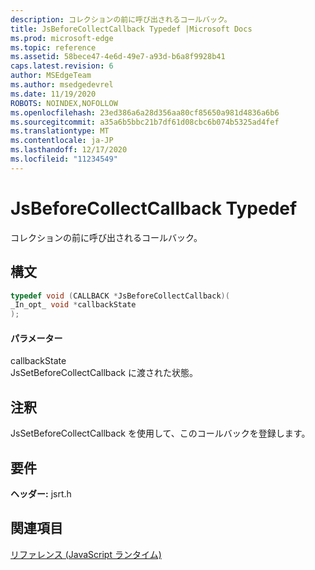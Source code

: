 ```yaml
---
description: コレクションの前に呼び出されるコールバック。
title: JsBeforeCollectCallback Typedef |Microsoft Docs
ms.prod: microsoft-edge
ms.topic: reference
ms.assetid: 58bece47-4e6d-49e7-a93d-b6a8f9928b41
caps.latest.revision: 6
author: MSEdgeTeam
ms.author: msedgedevrel
ms.date: 11/19/2020
ROBOTS: NOINDEX,NOFOLLOW
ms.openlocfilehash: 23ed386a6a28d356aa80cf85650a981d4836a6b6
ms.sourcegitcommit: a35a6b5bbc21b7df61d08cbc6b074b5325ad4fef
ms.translationtype: MT
ms.contentlocale: ja-JP
ms.lasthandoff: 12/17/2020
ms.locfileid: "11234549"
---
```

# JsBeforeCollectCallback Typedef

コレクションの前に呼び出されるコールバック。  
  
## 構文  
  
```cpp  
typedef void (CALLBACK *JsBeforeCollectCallback)(  
_In_opt_ void *callbackState  
);  
```  
  
#### パラメーター  
 callbackState  
 JsSetBeforeCollectCallback に渡された状態。  
  
## 注釈  
 JsSetBeforeCollectCallback を使用して、このコールバックを登録します。  
  
## 要件  
 **ヘッダー:** jsrt.h  
  
## 関連項目  
 [リファレンス (JavaScript ランタイム)](../chakra-hosting/reference-javascript-runtime.md)
